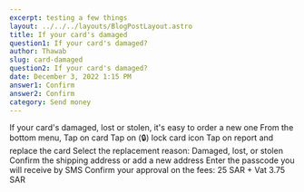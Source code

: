 ```yaml
---
excerpt: testing a few things
layout: ../../../layouts/BlogPostLayout.astro
title: If your card's damaged
question1: If your card's damaged?
author: Thawab
slug: card-damaged
question2: If your card's damaged?
date: December 3, 2022 1:15 PM
answer1: Confirm
answer2: Confirm
category: Send money
---
```

If your card's damaged, lost or stolen, it's easy to order a new one
From the bottom menu, Tap on card
Tap on (🔒) lock card icon
Tap on report and replace the card
Select the replacement reason: Damaged, lost, or stolen
Confirm the shipping address or add a new address
Enter the passcode you will receive by SMS
Confirm your approval on the fees: 25 SAR + Vat 3.75 SAR